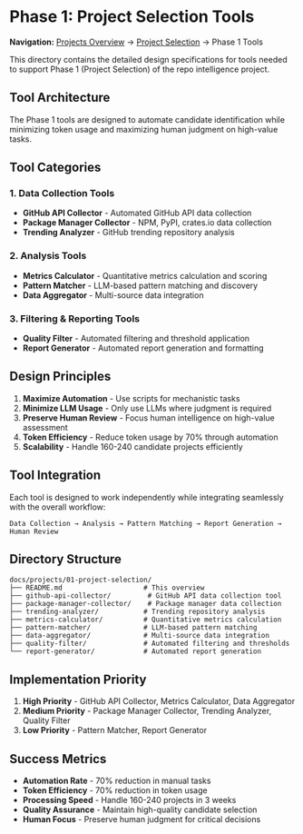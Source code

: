 # Phase 1: Project Selection Tools

**Navigation:** [Projects Overview](../README.md) → [Project Selection](../../01-project-selection/AUTOMATION_OPPORTUNITIES.md) → Phase 1 Tools

This directory contains the detailed design specifications for tools needed to support Phase 1 (Project Selection) of the repo intelligence project.

## Tool Architecture

The Phase 1 tools are designed to automate candidate identification while minimizing token usage and maximizing human judgment on high-value tasks.

## Tool Categories

### 1. Data Collection Tools
- **GitHub API Collector** - Automated GitHub API data collection
- **Package Manager Collector** - NPM, PyPI, crates.io data collection
- **Trending Analyzer** - GitHub trending repository analysis

### 2. Analysis Tools
- **Metrics Calculator** - Quantitative metrics calculation and scoring
- **Pattern Matcher** - LLM-based pattern matching and discovery
- **Data Aggregator** - Multi-source data integration

### 3. Filtering & Reporting Tools
- **Quality Filter** - Automated filtering and threshold application
- **Report Generator** - Automated report generation and formatting

## Design Principles

1. **Maximize Automation** - Use scripts for mechanistic tasks
2. **Minimize LLM Usage** - Only use LLMs where judgment is required
3. **Preserve Human Review** - Focus human intelligence on high-value assessment
4. **Token Efficiency** - Reduce token usage by 70% through automation
5. **Scalability** - Handle 160-240 candidate projects efficiently

## Tool Integration

Each tool is designed to work independently while integrating seamlessly with the overall workflow:

```
Data Collection → Analysis → Pattern Matching → Report Generation → Human Review
```

## Directory Structure

```
docs/projects/01-project-selection/
├── README.md                    # This overview
├── github-api-collector/         # GitHub API data collection tool
├── package-manager-collector/    # Package manager data collection
├── trending-analyzer/           # Trending repository analysis
├── metrics-calculator/          # Quantitative metrics calculation
├── pattern-matcher/             # LLM-based pattern matching
├── data-aggregator/             # Multi-source data integration
├── quality-filter/              # Automated filtering and thresholds
└── report-generator/            # Automated report generation
```

## Implementation Priority

1. **High Priority** - GitHub API Collector, Metrics Calculator, Data Aggregator
2. **Medium Priority** - Package Manager Collector, Trending Analyzer, Quality Filter
3. **Low Priority** - Pattern Matcher, Report Generator

## Success Metrics

- **Automation Rate** - 70% reduction in manual tasks
- **Token Efficiency** - 70% reduction in token usage
- **Processing Speed** - Handle 160-240 projects in 3 weeks
- **Quality Assurance** - Maintain high-quality candidate selection
- **Human Focus** - Preserve human judgment for critical decisions
